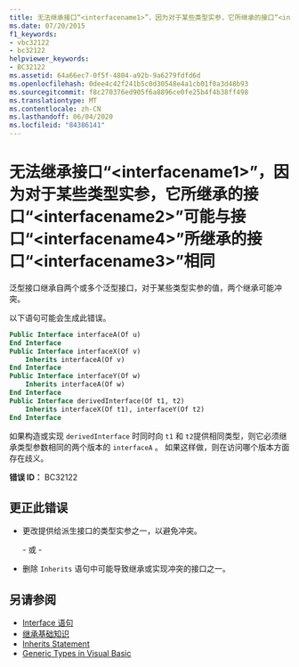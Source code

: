 ```yaml
---
title: 无法继承接口“<interfacename1>”，因为对于某些类型实参，它所继承的接口“<interfacename2>”可能与接口“<interfacename4>”所继承的接口“<interfacename3>”相同
ms.date: 07/20/2015
f1_keywords:
- vbc32122
- bc32122
helpviewer_keywords:
- BC32122
ms.assetid: 64a66ec7-0f5f-4804-a92b-9a6279fdfd6d
ms.openlocfilehash: 0dee4c42f241b5c0d30548e4a1cb01f0a3d48b93
ms.sourcegitcommit: f8c270376ed905f6a8896ce0fe25b4f4b38ff498
ms.translationtype: MT
ms.contentlocale: zh-CN
ms.lasthandoff: 06/04/2020
ms.locfileid: "84386141"
---
```

# <a name="cannot-inherit-interface-interfacename1-because-the-interface-interfacename2-from-which-it-inherits-could-be-identical-to-interface-interfacename3-from-which-the-interface-interfacename4-inherits-for-some-type-arguments"></a>无法继承接口“\<interfacename1>”，因为对于某些类型实参，它所继承的接口“\<interfacename2>”可能与接口“\<interfacename4>”所继承的接口“\<interfacename3>”相同

泛型接口继承自两个或多个泛型接口，对于某些类型实参的值，两个继承可能冲突。

 以下语句可能会生成此错误。

```vb
Public Interface interfaceA(Of u)
End Interface
Public Interface interfaceX(Of v)
    Inherits interfaceA(Of v)
End Interface
Public Interface interfaceY(Of w)
    Inherits interfaceA(Of w)
End Interface
Public Interface derivedInterface(Of t1, t2)
    Inherits interfaceX(Of t1), interfaceY(Of t2)
End Interface
```

如果构造或实现 `derivedInterface` 时同时向 `t1` 和 `t2`提供相同类型，则它必须继承类型参数相同的两个版本的 `interfaceA` 。 如果这样做，则在访问哪个版本方面存在歧义。

**错误 ID：** BC32122

## <a name="to-correct-this-error"></a>更正此错误

- 更改提供给派生接口的类型实参之一，以避免冲突。

  \- 或 -

- 删除 `Inherits` 语句中可能导致继承或实现冲突的接口之一。

## <a name="see-also"></a>另请参阅

- [Interface 语句](../language-reference/statements/interface-statement.md)
- [继承基础知识](../programming-guide/language-features/objects-and-classes/inheritance-basics.md)
- [Inherits Statement](../language-reference/statements/inherits-statement.md)
- [Generic Types in Visual Basic](../programming-guide/language-features/data-types/generic-types.md)
